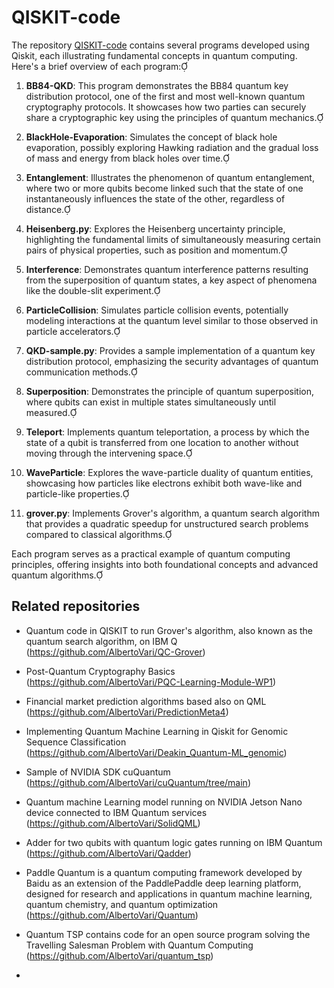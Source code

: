 # QISKIT-code

The repository [QISKIT-code](https://github.com/AlbertoVari/QISKIT-code) contains several programs developed using Qiskit, each illustrating fundamental concepts in quantum computing. Here's a brief overview of each program:

1. **BB84-QKD**: This program demonstrates the BB84 quantum key distribution protocol, one of the first and most well-known quantum cryptography protocols. It showcases how two parties can securely share a cryptographic key using the principles of quantum mechanics.

2. **BlackHole-Evaporation**: Simulates the concept of black hole evaporation, possibly exploring Hawking radiation and the gradual loss of mass and energy from black holes over time.

3. **Entanglement**: Illustrates the phenomenon of quantum entanglement, where two or more qubits become linked such that the state of one instantaneously influences the state of the other, regardless of distance.

4. **Heisenberg.py**: Explores the Heisenberg uncertainty principle, highlighting the fundamental limits of simultaneously measuring certain pairs of physical properties, such as position and momentum.

5. **Interference**: Demonstrates quantum interference patterns resulting from the superposition of quantum states, a key aspect of phenomena like the double-slit experiment.

6. **ParticleCollision**: Simulates particle collision events, potentially modeling interactions at the quantum level similar to those observed in particle accelerators.

7. **QKD-sample.py**: Provides a sample implementation of a quantum key distribution protocol, emphasizing the security advantages of quantum communication methods.

8. **Superposition**: Demonstrates the principle of quantum superposition, where qubits can exist in multiple states simultaneously until measured.

9. **Teleport**: Implements quantum teleportation, a process by which the state of a qubit is transferred from one location to another without moving through the intervening space.

10. **WaveParticle**: Explores the wave-particle duality of quantum entities, showcasing how particles like electrons exhibit both wave-like and particle-like properties.

11. **grover.py**: Implements Grover's algorithm, a quantum search algorithm that provides a quadratic speedup for unstructured search problems compared to classical algorithms.

Each program serves as a practical example of quantum computing principles, offering insights into both foundational concepts and advanced quantum algorithms. 


## Related repositories

- Quantum code in QISKIT to run Grover's algorithm, also known as the quantum search algorithm, on IBM Q (https://github.com/AlbertoVari/QC-Grover)

- Post-Quantum Cryptography Basics (https://github.com/AlbertoVari/PQC-Learning-Module-WP1)

- Financial market prediction algorithms based also on QML (https://github.com/AlbertoVari/PredictionMeta4)

- Implementing Quantum Machine Learning in Qiskit for Genomic Sequence Classification (https://github.com/AlbertoVari/Deakin_Quantum-ML_genomic)

- Sample of NVIDIA SDK cuQuantum (https://github.com/AlbertoVari/cuQuantum/tree/main)

- Quantum machine Learning model running on NVIDIA Jetson Nano device connected to IBM Quantum services (https://github.com/AlbertoVari/SolidQML)

- Adder for two qubits with quantum logic gates running on IBM Quantum (https://github.com/AlbertoVari/Qadder)

- Paddle Quantum is a quantum computing framework developed by Baidu as an extension of the PaddlePaddle deep learning platform, designed for research and applications in quantum machine learning, quantum chemistry, and quantum optimization (https://github.com/AlbertoVari/Quantum)

- Quantum TSP contains code for an open source program solving the Travelling Salesman Problem with Quantum Computing (https://github.com/AlbertoVari/quantum_tsp)
-

